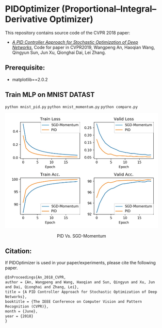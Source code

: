 # PIDOptimizer (Proportional–Integral–Derivative Optimizer)
This repository contains source code of the CVPR 2018 paper:
* [*A PID Controller Approach for Stochastic Optimization of Deep Networks*](http://www4.comp.polyu.edu.hk/~cslzhang/paper/CVPR18_PID.pdf), Code for paper in CVPR2019, Wangpeng An, Haoqian Wang, Qingyun Sun, Jun Xu, Qionghai Dai, Lei Zhang.
## Prerequisite: 
* matplotlib==2.0.2

## Train MLP on MNIST DATAST
`python mnist_pid.py`
`python mnist_momentum.py`
`python compare.py`

<div align="center">
  <img src="moment_vs_pid.jpg" width="700px" />
  <p>PID Vs. SGD-Momentum</p>
</div>

## Citation:
If PIDOptimizer is used in your paper/experiments, please cite the following paper.
```
@InProceedings{An_2018_CVPR,
author = {An, Wangpeng and Wang, Haoqian and Sun, Qingyun and Xu, Jun and Dai, Qionghai and Zhang, Lei},
title = {A PID Controller Approach for Stochastic Optimization of Deep Networks},
booktitle = {The IEEE Conference on Computer Vision and Pattern Recognition (CVPR)},
month = {June},
year = {2018}
}
```
